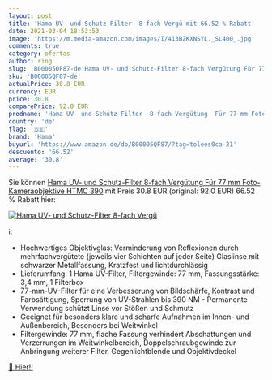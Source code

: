 ```yaml
---
layout: post
title: 'Hama UV- und Schutz-Filter  8-fach Vergü mit 66.52 % Rabatt'
date: 2021-03-04 18:53:53
image: 'https://m.media-amazon.com/images/I/413BZKXNSYL._SL400_.jpg'
comments: true
category: ofertas
author: ring
slug: 'B00005QF87-de Hama UV- und Schutz-Filter 8-fach Vergütung Für 77 mm...'
sku: 'B00005QF87-de'
actualPrice: 30.8 EUR
currency: EUR
price: 30.8
comparePrice: 92.0 EUR
prodname: 'Hama UV- und Schutz-Filter  8-fach Vergütung  Für 77 mm Foto-Kameraobjektive  HTMC  390'
country: 'de'
flag: '🇩🇪'
brand: 'Hama'
buyurl: 'https://www.amazon.de/dp/B00005QF87/?tag=tolees0ca-21'
descuento: '66.52'
average: '30.8'
---
```


Sie können [Hama UV- und Schutz-Filter  8-fach Vergütung  Für 77 mm Foto-Kameraobjektive  HTMC  390](https://www.amazon.de/dp/B00005QF87/?tag=tolees0ca-21) mit Preis 30.8 EUR (original: 92.0 EUR) 66.52 % Rabatt hier:

[![Hama UV- und Schutz-Filter  8-fach Vergü](https://m.media-amazon.com/images/I/413BZKXNSYL._SL400_.jpg)](https://www.amazon.de/dp/B00005QF87/?tag=tolees0ca-21)

ℹ️:

- Hochwertiges Objektivglas: Verminderung von Reflexionen durch mehrfachvergütete (jeweils vier Schichten auf jeder Seite) Glaslinse mit schwarzer Metallfassung, Kratzfest und lichtdurchlässig
- Lieferumfang: 1 Hama UV-Filter, Filtergewinde: 77 mm, Fassungsstärke: 3,4 mm, 1 Filterbox
- 77-mm-UV-Filter für eine Verbesserung von Bildschärfe, Kontrast und Farbsättigung, Sperrung von UV-Strahlen bis 390 NM - Permanente Verwendung schützt Linse vor Stößen und Schmutz
- Geeignet für besonders klare und scharfe Aufnahmen im Innen- und Außenbereich, Besonders bei Weitwinkel
- Filtergewinde: 77 mm, flache Fassung verhindert Abschattungen und Verzerrungen im Weitwinkelbereich, Doppelschraubgewinde zur Anbringung weiterer Filter, Gegenlichtblende und Objektivdeckel

[🛒 Hier!!](https://www.amazon.de/dp/B00005QF87/?tag=tolees0ca-21)
